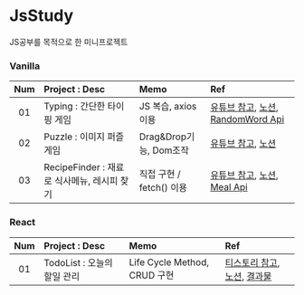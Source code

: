 # JsStudy
JS공부를 목적으로 한 미니프로젝트
  
### Vanilla
|Num|Project : Desc|Memo|Ref
|:--:|:--------------|:--------------------|:------|
|01|Typing : 간단한 타이핑 게임| JS 복습, axios 이용| [유튜브 참고](https://www.youtube.com/watch?v=_CsGSE5gwTA), [노션](https://tidal-century-397.notion.site/62de20a328164c2ca45e2b262f151a6e), [RandomWord Api](https://random-word-api.herokuapp.com/home)
|02|Puzzle : 이미지 퍼즐 게임| Drag&Drop기능, Dom조작| [유튜브 참고](https://www.youtube.com/watch?v=iTBZdg7tg-w), [노션](https://tidal-century-397.notion.site/903451274f7e406ba7773040ea590c26)
|03|RecipeFinder : 재료로 식사메뉴, 레시피 찾기| 직접 구현 / fetch() 이용| [유튜브 참고](https://www.youtube.com/watch?v=opikz5x_1ak), [노션](https://tidal-century-397.notion.site/44360f06464c4d3b83e5ab4c45f87472), [Meal Api](https://www.themealdb.com/api.php)
 
 ### React
|Num|Project : Desc|Memo|Ref
|:--:|:--------------|:--------------------|:------|
|01|TodoList : 오늘의 할일 관리| Life Cycle Method, CRUD 구현 | [티스토리 참고](https://codingbroker.tistory.com/category/%5B%EB%A6%AC%EC%95%A1%ED%8A%B8%20%EB%94%B0%EB%9D%BC%ED%95%98%EA%B8%B0%5D%20To%20do), [노션](https://tidal-century-397.notion.site/TodoList-3719bde28eb34d1aba639d4a869b7cdc), [결과물](https://main.d3lnpng65zpzha.amplifyapp.com/)